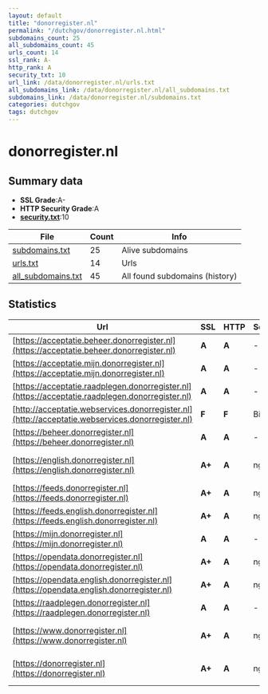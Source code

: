 ```yaml
---
layout: default
title: "donorregister.nl"
permalink: "/dutchgov/donorregister.nl.html"
subdomains_count: 25
all_subdomains_count: 45
urls_count: 14
ssl_rank: A-
http_rank: A
security_txt: 10
url_link: /data/donorregister.nl/urls.txt
all_subdomains_link: /data/donorregister.nl/all_subdomains.txt
subdomains_link: /data/donorregister.nl/subdomains.txt
categories: dutchgov
tags: dutchgov
---
```



# donorregister.nl
## Summary data


 - **SSL Grade**:A-
 - **HTTP Security Grade**:A
 - **[security.txt](https://www.digitaleoverheid.nl/nieuws/standaard-security-txt-nu-verplicht-voor-overheid/)**:10


| File       | Count | Info |
|------------|-------|------|
|[subdomains.txt](/DutchGovScope/data/donorregister.nl/subdomains.txt)|25|Alive subdomains|
|[urls.txt](/DutchGovScope/data/donorregister.nl/urls.txt)|14|Urls|
|[all_subdomains.txt](/DutchGovScope/data/donorregister.nl/all_subdomains.txt)|45|All found subdomains (history)|


## Statistics


| Url | SSL | HTTP | Server | Cookie | HSTS | CORS | CTO | CSP | XFO | XXP | RP |FP| Tech |Title |
|--------|-------|-------|------|------|------|------|------|------|------|------|------|------|------|------|
|[https://acceptatie.beheer.donorregister.nl](https://acceptatie.beheer.donorregister.nl)| **A**| **A**|-| |:white_check_mark: | | | :white_check_mark:| :white_check_mark: | :white_check_mark: | :white_check_mark: | |HSTS||
|[https://acceptatie.mijn.donorregister.nl](https://acceptatie.mijn.donorregister.nl)| **A**| **A**|-| |:white_check_mark: | | | :white_check_mark:| :white_check_mark: | :white_check_mark: | :white_check_mark: | |HSTS||
|[https://acceptatie.raadplegen.donorregister.nl](https://acceptatie.raadplegen.donorregister.nl)| **A**| **A**|-| |:white_check_mark: | | | :white_check_mark:| :white_check_mark: | :white_check_mark: | :white_check_mark: | |HSTS||
|[http://acceptatie.webservices.donorregister.nl](http://acceptatie.webservices.donorregister.nl)| **F**| **F**|BigIP| | | | | | | | :white_check_mark: | |F5 BigIP||
|[https://beheer.donorregister.nl](https://beheer.donorregister.nl)| **A**| **A**|-| |:white_check_mark: | | | | :white_check_mark: | :white_check_mark: | :white_check_mark: | |HSTS||
|[https://english.donorregister.nl](https://english.donorregister.nl)| **A+**| **A**|nginx| |:white_check_mark: | | |:warning: | :white_check_mark: | :white_check_mark: | :white_check_mark: | |Bloomreach HSTS Nginx|Home | Donorregi...|
|[https://feeds.donorregister.nl](https://feeds.donorregister.nl)| **A+**| **A**|nginx| |:white_check_mark: | | | | :white_check_mark: | :white_check_mark: | :white_check_mark: | |HSTS Nginx||
|[https://feeds.english.donorregister.nl](https://feeds.english.donorregister.nl)| **A+**| **A**|nginx| |:white_check_mark: | | | | :white_check_mark: | :white_check_mark: | :white_check_mark: | |HSTS Nginx||
|[https://mijn.donorregister.nl](https://mijn.donorregister.nl)| **A**| **A**|-| |:white_check_mark: | | | | :white_check_mark: | :white_check_mark: | :white_check_mark: | |HSTS|Mijn registratie|
|[https://opendata.donorregister.nl](https://opendata.donorregister.nl)| **A+**| **A**|nginx| |:white_check_mark: | | | | :white_check_mark: | :white_check_mark: | :white_check_mark: | |HSTS Nginx||
|[https://opendata.english.donorregister.nl](https://opendata.english.donorregister.nl)| **A+**| **A**|nginx| |:white_check_mark: | | | | :white_check_mark: | :white_check_mark: | :white_check_mark: | |HSTS Nginx||
|[https://raadplegen.donorregister.nl](https://raadplegen.donorregister.nl)| **A**| **A**|-| |:white_check_mark: | | | | :white_check_mark: | :white_check_mark: | :white_check_mark: | |HSTS||
|[https://www.donorregister.nl](https://www.donorregister.nl)| **A+**| **A**|nginx| |:white_check_mark: | | |:warning: | :white_check_mark: | :white_check_mark: | :white_check_mark: | |Bloomreach HSTS Nginx|Home | Donorregi...|
|[https://donorregister.nl](https://donorregister.nl)| **A+**| **A**|nginx| |:white_check_mark: | | |:warning: | :white_check_mark: | :white_check_mark: | :white_check_mark: | |HSTS Nginx|301 Moved Perman...|

